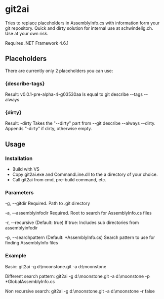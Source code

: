 # git2ai
Tries to replace placeholders in AssemblyInfo.cs with information form your git repository. Quick and dirty solution for internal use at schwindelig.ch. Use at your own risk.

Requires .NET Framework 4.6.1

## Placeholders
There are currently only 2 placeholders you can use:

### {describe-tags}
Result: v0.0.1-pre-alpha-4-g03530aa
Is equal to git describe --tags --always

### {dirty}
Result: -dirty
Takes the "--dirty" part from --git describe --always --dirty. Appends "-dirty" if dirty, otherwise empty.

## Usage
### Installation
- Build with VS
- Copy git2ai.exe and CommandLine.dll to the a directory of your choice.
- Call git2ai from cmd, pre-build command, etc.

### Parameters
 -g, --gitdir             Required. Path to .git directory

  -a, --assemblyinfodir    Required. Root to search for AssemblyInfo.cs files

  -r, --recursive          (Default: true) If true: Includes sub directories
                           from assemblyinfodir

  -p, --searchpattern      (Default: *AssemblyInfo.cs) Search pattern to use
                           for finding AssemblyInfo files
  
### Example
Basic: git2ai -g d:\moonstone\.git -a d:\moonstone

Different search pattern: git2ai -g d:\moonstone\.git -a d:\moonstone -p *GlobalAssemblyInfo.cs
 
Non recursive search: git2ai -g d:\moonstone\.git -a d:\moonstone -r false
